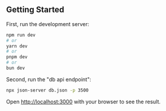 ## Getting Started

First, run the development server:

```bash
npm run dev
# or
yarn dev
# or
pnpm dev
# or
bun dev
```

Second, run the "db api endpoint":
```bash
npx json-server db.json -p 3500
```

Open [http://localhost:3000](http://localhost:3000) with your browser to see the result.
